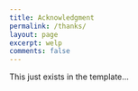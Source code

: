 ```yaml
---
title: Acknowledgment
permalink: /thanks/
layout: page
excerpt: welp
comments: false
---
```


This just exists in the template...
